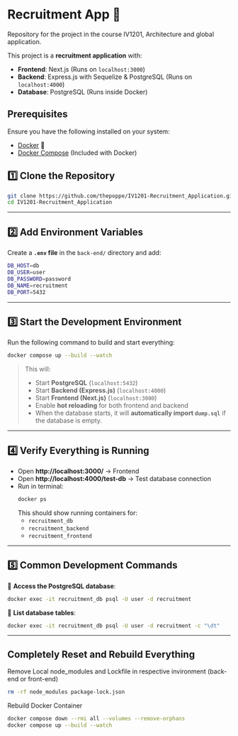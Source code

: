 # Recruitment App 🚀

Repository for the project in the course IV1201, Architecture and global application.

This project is a **recruitment application** with:

- **Frontend**: Next.js (Runs on `localhost:3000`)
- **Backend**: Express.js with Sequelize & PostgreSQL (Runs on `localhost:4000`)
- **Database**: PostgreSQL (Runs inside Docker)

## **Prerequisites**

Ensure you have the following installed on your system:

- [Docker](https://www.docker.com/get-started) 🐳
- [Docker Compose](https://docs.docker.com/compose/) (Included with Docker)

## **1️⃣ Clone the Repository**

```sh
git clone https://github.com/thepoppe/IV1201-Recruitment_Application.git
cd IV1201-Recruitment_Application
```

---

## **2️⃣ Add Environment Variables**

Create a **`.env` file** in the `back-end/` directory and add:

```sh
DB_HOST=db
DB_USER=user
DB_PASSWORD=password
DB_NAME=recruitment
DB_PORT=5432
```

---

## **3️⃣ Start the Development Environment**

Run the following command to build and start everything:

```sh
docker compose up --build --watch
```

> This will:
>
> - Start **PostgreSQL** (`localhost:5432`)
> - Start **Backend (Express.js)** (`localhost:4000`)
> - Start **Frontend (Next.js)** (`localhost:3000`)
> - Enable **hot reloading** for both frontend and backend
> - When the database starts, it will **automatically import `dump.sql`** if the database is empty.

---

## **4️⃣ Verify Everything is Running**

- Open **http://localhost:3000/** → Frontend
- Open **http://localhost:4000/test-db** → Test database connection
- Run in terminal:
  ```sh
  docker ps
  ```
  This should show running containers for:
  - `recruitment_db`
  - `recruitment_backend`
  - `recruitment_frontend`

---

## **5️⃣ Common Development Commands**

📌 **Access the PostgreSQL database**:

```sh
docker exec -it recruitment_db psql -U user -d recruitment
```

📌 **List database tables**:

```sh
docker exec -it recruitment_db psql -U user -d recruitment -c "\dt"
```

---

## Completely Reset and Rebuild Everything

Remove Local node_modules and Lockfile in respective invironment (back-end or front-end)

```sh
rm -rf node_modules package-lock.json
```

Rebuild Docker Container

```sh
docker compose down --rmi all --volumes --remove-orphans
docker compose up --build --watch
```
